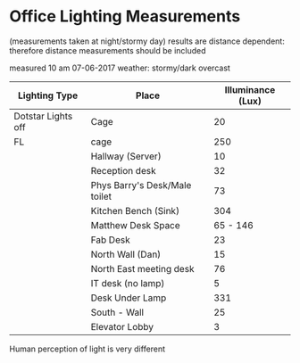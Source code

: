# Office Lighting Measurements
(measurements taken at night/stormy day)
results are distance dependent:
therefore distance measurements should be included

measured 10 am 07-06-2017
weather: stormy/dark overcast

| Lighting Type|Place | Illuminance (Lux)|
| --- | ---  | ---          |
| Dotstar Lights off| Cage | 20  |
| FL | cage | 250 |
|  | Hallway (Server) | 10 |
|  | Reception desk | 32 |
|  | Phys Barry's Desk/Male toilet | 73 |
|  | Kitchen Bench (Sink) | 304 |
|  | Matthew Desk Space | 65 - 146 |
|  | Fab Desk | 23 |
|  | North Wall (Dan) | 15 |
|  | North East meeting desk | 76 |
|  | IT desk (no lamp) | 5 |
|  | Desk Under Lamp | 331 |
|  | South - Wall | 25 |
|  | Elevator Lobby | 3 |


Human perception of light is very different 
